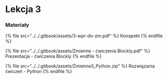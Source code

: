 # Lekcja 3

### Materiały

{% file src="../../.gitbook/assets/3-wpr-do-zm.pdf" %}
Konspekt
{% endfile %}

{% file src="../../.gitbook/assets/Zmienne - ćwiczenia Blockly.pdf" %}
Prezentacja - ćwiczenia Blockly
{% endfile %}

{% file src="../../.gitbook/assets/Zmienne3_Python.zip" %}
Rozwiązania ćwiczeń - Python
{% endfile %}


